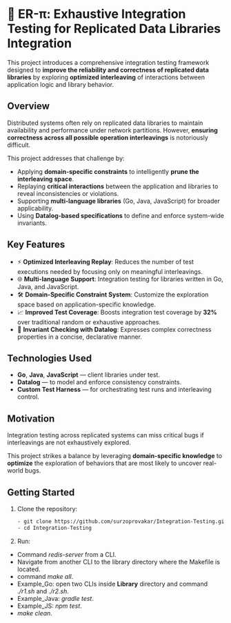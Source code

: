 # 🧪 ER-π: Exhaustive Integration Testing for Replicated Data Libraries Integration

This project introduces a comprehensive integration testing framework designed to **improve the reliability and correctness of replicated data libraries** by exploring **optimized interleaving** of interactions between application logic and library behavior.

## Overview

Distributed systems often rely on replicated data libraries to maintain availability and performance under network partitions. However, **ensuring correctness across all possible operation interleavings** is notoriously difficult.

This project addresses that challenge by:
- Applying **domain-specific constraints** to intelligently **prune the interleaving space**.
- Replaying **critical interactions** between the application and libraries to reveal inconsistencies or violations.
- Supporting **multi-language libraries** (Go, Java, JavaScript) for broader applicability.
- Using **Datalog-based specifications** to define and enforce system-wide invariants.

## Key Features

- ⚡ **Optimized Interleaving Replay**: Reduces the number of test executions needed by focusing only on meaningful interleavings.
- 🌐 **Multi-language Support**: Integration testing for libraries written in Go, Java, and JavaScript.
- 🛠️ **Domain-Specific Constraint System**: Customize the exploration space based on application-specific knowledge.
- 📈 **Improved Test Coverage**: Boosts integration test coverage by **32%** over traditional random or exhaustive approaches.
- 🔎 **Invariant Checking with Datalog**: Expresses complex correctness properties in a concise, declarative manner.

## Technologies Used

- **Go**, **Java**, **JavaScript** — client libraries under test.
- **Datalog** — to model and enforce consistency constraints.
- **Custom Test Harness** — for orchestrating test runs and interleaving control.

## Motivation

Integration testing across replicated systems can miss critical bugs if interleavings are not exhaustively explored.

This project strikes a balance by leveraging **domain-specific knowledge** to **optimize** the exploration of behaviors that are most likely to uncover real-world bugs.

## Getting Started

1. Clone the repository:
   ```bash
   - git clone https://github.com/surzoprovakar/Integration-Testing.git
   - cd Integration-Testing

2. Run: 
- Command *redis-server* from a CLI.
- Navigate from another CLI to the library directory where the Makefile is located.
- command *make all*.
- Example_Go: open two CLIs inside **Library** directory and command *./r1.sh* and *./r2.sh*.
- Example_Java: *gradle test*.
- Example_JS: *npm test*.
- *make clean*.
